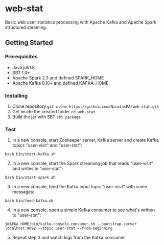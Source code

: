 # web-stat
Basic web user statistics processing with Apache Kafka and Apache Spark structured steaming.

## Getting Started

### Prerequisites

- Java jdk1.8
- SBT 1.0+
- Apache Spark 2.3 and defined SPARK_HOME
- Apache Kafka 0.10+ and defined KAFKA_HOME

### Installing

1. Clone repository
    ```git clone https://github.com/NicolasPA/web-stat.git```
2. Get inside the created folder
 ```cd web-stat```
3. Build the jar with SBT
 ```sbt package```
  
### Test

1. In a new console, start Zookeeper server, Kafka server and create Kafka topics "user-visit" and "user-stat":
   
 ```bash bin/start-kafka.sh```
   
2. In a new console, start the Spark streaming job that reads "user-visit" and writes in "user-stat": 
  
 ```bash bin/start-spark.sh```
   
3. In a new console, feed the Kafka input topic "user-visit" with some messages: 
  
 ```bash bin/feed-kafka.sh``` 
  
4. In a new console, open a simple Kafka consumer to see what's written to "user-stat": 
  
 ```$KAFKA_HOME/bin/kafka-console-consumer.sh --bootstrap-server localhost:9092 --topic user-stat --from-beginning``` 
    
5. Repeat step 3 and watch logs from the Kafka consumer.
  
